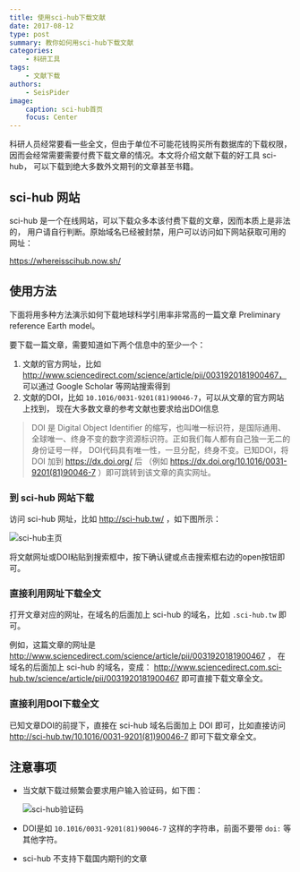 ```yaml
---
title: 使用sci-hub下载文献
date: 2017-08-12
type: post
summary: 教你如何用sci-hub下载文献
categories:
    - 科研工具
tags:
    - 文献下载
authors:
    - SeisPider
image:
    caption: sci-hub首页
    focus: Center
---
```


科研人员经常要看一些全文，但由于单位不可能花钱购买所有数据库的下载权限，
因而会经常需要需要付费下载文章的情况。本文将介绍文献下载的好工具 sci-hub，
可以下载到绝大多数外文期刊的文章甚至书籍。

## sci-hub 网站

sci-hub 是一个在线网站，可以下载众多本该付费下载的文章，因而本质上是非法的，
用户请自行判断。原始域名已经被封禁，用户可以访问如下网站获取可用的网址：

https://whereisscihub.now.sh/

## 使用方法

下面将用多种方法演示如何下载地球科学引用率非常高的一篇文章 Preliminary reference Earth model。

要下载一篇文章，需要知道如下两个信息中的至少一个：

1.  文献的官方网址，比如 http://www.sciencedirect.com/science/article/pii/0031920181900467，
    可以通过 Google Scholar 等网站搜索得到
2.  文献的DOI，比如 `10.1016/0031-9201(81)90046-7`，可以从文章的官方网站上找到，
    现在大多数文章的参考文献也要求给出DOI信息

> DOI 是 Digital Object Identifier 的缩写，也叫唯一标识符，是国际通用、
> 全球唯一、终身不变的数字资源标识符。正如我们每人都有自己独一无二的身份证号一样，
> DOI代码具有唯一性，一旦分配，终身不变。已知DOI，将 DOI 加到 https://dx.doi.org/ 后
> （例如 https://dx.doi.org/10.1016/0031-9201(81)90046-7 ）即可跳转到该文章的真实网址。

### 到 sci-hub 网站下载

访问 sci-hub 网址，比如 http://sci-hub.tw/ ，如下图所示：

![sci-hub主页](sci-hub-homepage.jpg)

将文献网址或DOI粘贴到搜索框中，按下确认键或点击搜索框右边的open按钮即可。

### 直接利用网址下载全文

打开文章对应的网址，在域名的后面加上 sci-hub 的域名，比如 `.sci-hub.tw` 即可。

例如，这篇文章的网址是 http://www.sciencedirect.com/science/article/pii/0031920181900467 ，
在域名的后面加上 sci-hub 的域名，变成：
http://www.sciencedirect.com.sci-hub.tw/science/article/pii/0031920181900467
即可直接下载文章全文。

### 直接利用DOI下载全文

已知文章DOI的前提下，直接在 sci-hub 域名后面加上 DOI 即可，比如直接访问
http://sci-hub.tw/10.1016/0031-9201(81)90046-7 即可下载文章全文。

## 注意事项

-   当文献下载过频繁会要求用户输入验证码，如下图：

    ![sci-hub验证码](sci-hub-captcha.png)

-   DOI是如 `10.1016/0031-9201(81)90046-7` 这样的字符串，前面不要带 `doi:` 等其他字符。
-   sci-hub 不支持下载国内期刊的文章
